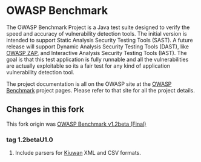 # OWASP Benchmark
The OWASP Benchmark Project is a Java test suite designed to verify the speed and accuracy of vulnerability detection tools. The initial version is intended to support Static Analysis Security Testing Tools (SAST). A future release will support Dynamic Analysis Security Testing Tools (DAST), like <a href="https://www.owasp.org/index.php/ZAP">OWASP ZAP</a>, and Interactive Analysis Security Testing Tools (IAST). The goal is that this test application is fully runnable and all the vulnerabilities are actually exploitable so its a fair test for any kind of application vulnerability detection tool.

The project documentation is all on the OWASP site at the <a href="https://www.owasp.org/index.php/Benchmark">OWASP Benchmark</a> project pages. Please refer to that site for all the project details.


## Changes in this fork
This fork origin was [OWASP Benchmark v1.2beta (Final)](https://github.com/OWASP/Benchmark/releases/tag/1.2beta)

### tag 1.2betaU1.0
1. Include parsers for [Kiuwan](https://www.kiuwan.com) XML and CSV formats.

